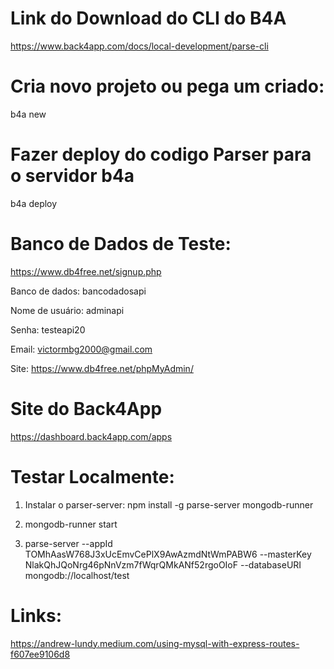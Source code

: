 # Link do Download do CLI do B4A

https://www.back4app.com/docs/local-development/parse-cli

# Cria novo projeto ou pega um criado:

b4a new

# Fazer deploy do codigo Parser para o servidor b4a

b4a deploy

# Banco de Dados de Teste:

https://www.db4free.net/signup.php

Banco de dados: bancodadosapi

Nome de usuário: adminapi

Senha: testeapi20

Email: victormbg2000@gmail.com

Site: https://www.db4free.net/phpMyAdmin/

# Site do Back4App

https://dashboard.back4app.com/apps

# Testar Localmente:

1. Instalar o parser-server: npm install -g parse-server mongodb-runner

2. mongodb-runner start

3. parse-server --appId TOMhAasW768J3xUcEmvCePlX9AwAzmdNtWmPABW6 --masterKey NlakQhJQoNrg46pNnVzm7fWqrQMkANf52rgoOIoF --databaseURI mongodb://localhost/test




# Links:

https://andrew-lundy.medium.com/using-mysql-with-express-routes-f607ee9106d8